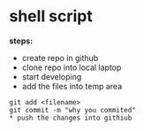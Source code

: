 # shell script
 
 **steps:**
* create repo in github
* clone repo into local laptop
* start developing
* add the files into temp area
 ```
 git add <filename>
 git commit -m "why you commited"
* push the changes into githiub